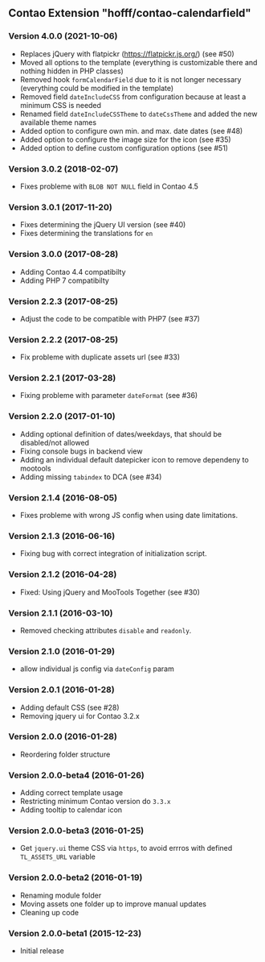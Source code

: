 Contao Extension "hofff/contao-calendarfield"
---------------------------------------------
### Version 4.0.0 (2021-10-06) ###
- Replaces jQuery with flatpickr (https://flatpickr.js.org/)  (see #50)
- Moved all options to the template (everything is customizable there and nothing hidden in PHP classes)
- Removed hook `formCalendarField` due to it is not longer necessary (everything could be modified in the template)
- Removed field `dateIncludeCSS` from configuration because at least a minimum CSS is needed
- Renamed field `dateIncludeCSSTheme` to `dateCssTheme` and added the new available theme names
- Added option to configure own min. and max. date dates (see #48)
- Added option to configure the image size for the icon (see #35)
- Added option to define custom configuration options (see #51)

### Version 3.0.2 (2018-02-07) ###
- Fixes probleme with `BLOB NOT NULL` field in Contao 4.5

### Version 3.0.1 (2017-11-20) ###
- Fixes determining the jQuery UI version (see #40)
- Fixes determining the translations for `en`

### Version 3.0.0 (2017-08-28) ###
- Adding Contao 4.4 compatibilty
- Adding PHP 7 compatibilty

### Version 2.2.3 (2017-08-25) ###
- Adjust the code to be compatible with PHP7 (see #37)

### Version 2.2.2 (2017-08-25) ###
- Fix probleme with duplicate assets url (see #33)

### Version 2.2.1 (2017-03-28) ###
- Fixing probleme with parameter `dateFormat` (see #36)

### Version 2.2.0 (2017-01-10) ###
- Adding optional definition of dates/weekdays, that should be disabled/not allowed
- Fixing console bugs in backend view
- Adding an individual default datepicker icon to remove dependeny to mootools
- Adding missing `tabindex` to DCA (see #34)

### Version 2.1.4 (2016-08-05) ###
- Fixes probleme with wrong JS config when using date limitations.

### Version 2.1.3 (2016-06-16) ###
- Fixing bug with correct integration of initialization script.

### Version 2.1.2 (2016-04-28) ###
- Fixed: Using jQuery and MooTools Together (see #30)

### Version 2.1.1 (2016-03-10) ###
- Removed checking attributes `disable` and `readonly`.

### Version 2.1.0 (2016-01-29) ###
- allow individual js config via `dateConfig` param

### Version 2.0.1 (2016-01-28) ###
- Adding default CSS (see #28)
- Removing jquery ui for Contao 3.2.x

### Version 2.0.0 (2016-01-28) ###
- Reordering folder structure

### Version 2.0.0-beta4 (2016-01-26) ###
- Adding correct template usage
- Restricting minimum Contao version do `3.3.x`
- Adding tooltip to calendar icon

### Version 2.0.0-beta3 (2016-01-25) ###
- Get `jquery.ui` theme CSS via `https`, to avoid errros with defined `TL_ASSETS_URL` variable

### Version 2.0.0-beta2 (2016-01-19) ###
- Renaming module folder
- Moving assets one folder up to improve manual updates
- Cleaning up code

### Version 2.0.0-beta1 (2015-12-23) ###
- Initial release